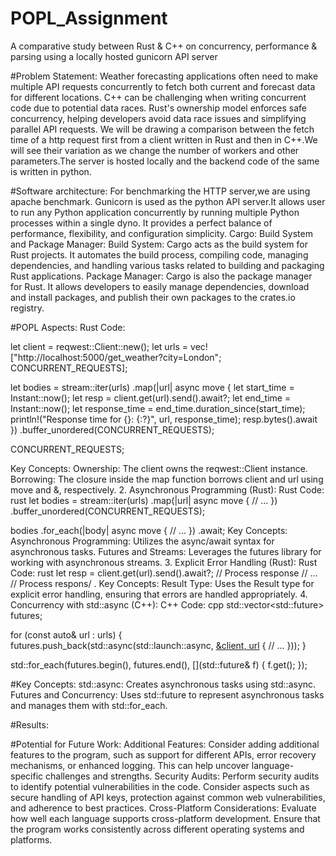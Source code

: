 # POPL_Assignment
A comparative study between Rust &amp; C++ on concurrency, performance &amp; parsing using a locally hosted gunicorn API server

#Problem Statement:
Weather forecasting applications often need to make multiple API
requests concurrently to fetch both current and forecast data for different locations. C++ can be
challenging when writing concurrent code due to potential data races. Rust's ownership model
enforces safe concurrency, helping developers avoid data race issues and simplifying parallel
API requests.
We will be drawing a comparison between the fetch time of a http request first from a client
written in Rust and then in C++.We will see their variation as we change the number of workers and other 
parameters.The server is hosted locally and the backend code of the same is written in python.


#Software architecture:
For benchmarking the HTTP server,we are using apache benchmark.
Gunicorn is used as the python API server.It allows user to run any Python application concurrently by running multiple Python processes within a single dyno. It provides a perfect balance of performance, flexibility, and configuration simplicity.
Cargo: Build System and Package Manager:
Build System: Cargo acts as the build system for Rust projects. It automates the build process, compiling code, managing dependencies, and handling various tasks related to building and packaging Rust applications.
Package Manager: Cargo is also the package manager for Rust. It allows developers to easily manage dependencies, download and install packages, and publish their own packages to the crates.io registry.


#POPL Aspects: 
Rust Code:

let client = reqwest::Client::new();
let urls = vec!["http://localhost:5000/get_weather?city=London"; CONCURRENT_REQUESTS];

let bodies = stream::iter(urls)
    .map(|url| async move {
        let start_time = Instant::now();
        let resp = client.get(url).send().await?;
        let end_time = Instant::now();
        let response_time = end_time.duration_since(start_time);
        println!("Response time for {}: {:?}", url, response_time);
        resp.bytes().await
    })
    .buffer_unordered(CONCURRENT_REQUESTS);

CONCURRENT_REQUESTS;

Key Concepts:
Ownership: The client owns the reqwest::Client instance.
Borrowing: The closure inside the map function borrows client and url using move and &, respectively.
2. Asynchronous Programming (Rust):
Rust Code:
rust
let bodies = stream::iter(urls)
    .map(|url| async move {
        // ...
    })
    .buffer_unordered(CONCURRENT_REQUESTS);

bodies
    .for_each(|body| async move {
        // ...
    })
    .await;
Key Concepts:
Asynchronous Programming: Utilizes the async/await syntax for asynchronous tasks.
Futures and Streams: Leverages the futures library for working with asynchronous streams.
3. Explicit Error Handling (Rust):
Rust Code:
rust
let resp = client.get(url).send().await?;
// Process response
// ...
// Process respons/ .
Key Concepts:
Result Type: Uses the Result type for explicit error handling, ensuring that errors are handled appropriately.
4. Concurrency with std::async (C++):
C++ Code:
cpp
std::vector<std::future<void>> futures;

for (const auto& url : urls) {
    futures.push_back(std::async(std::launch::async, [&client, url]() {
        // ...
    }));
}

std::for_each(futures.begin(), futures.end(), [](std::future<void>& f) {
    f.get();
});





#Key Concepts:
std::async: Creates asynchronous tasks using std::async.
Futures and Concurrency: Uses std::future to represent asynchronous tasks and manages them with std::for_each.

#Results:


#Potential for Future Work:
Additional Features:
Consider adding additional features to the program, such as support for different APIs, error recovery mechanisms, or enhanced logging. This can help uncover language-specific challenges and strengths.
Security Audits:
Perform security audits to identify potential vulnerabilities in the code. Consider aspects such as secure handling of API keys, protection against common web vulnerabilities, and adherence to best practices.
Cross-Platform Considerations:
Evaluate how well each language supports cross-platform development. Ensure that the program works consistently across different operating systems and platforms.


